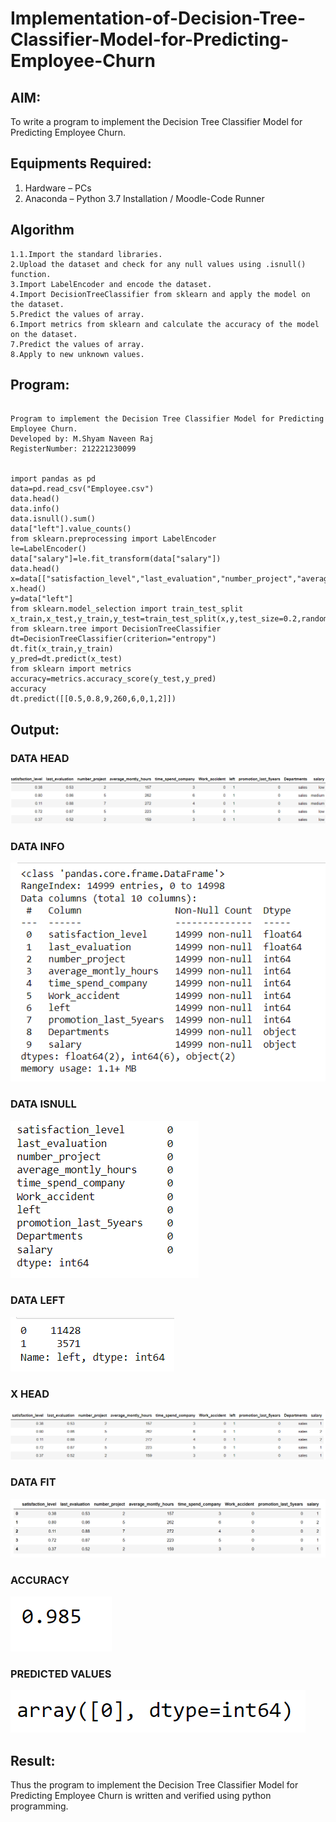# Implementation-of-Decision-Tree-Classifier-Model-for-Predicting-Employee-Churn

## AIM:
To write a program to implement the Decision Tree Classifier Model for Predicting Employee Churn.

## Equipments Required:
1. Hardware – PCs
2. Anaconda – Python 3.7 Installation / Moodle-Code Runner

## Algorithm
~~~
1.1.Import the standard libraries. 
2.Upload the dataset and check for any null values using .isnull() function. 
3.Import LabelEncoder and encode the dataset. 
4.Import DecisionTreeClassifier from sklearn and apply the model on the dataset. 
5.Predict the values of array. 
6.Import metrics from sklearn and calculate the accuracy of the model on the dataset. 
7.Predict the values of array. 
8.Apply to new unknown values.
~~~
## Program:
~~~

Program to implement the Decision Tree Classifier Model for Predicting Employee Churn.
Developed by: M.Shyam Naveen Raj
RegisterNumber: 212221230099 


import pandas as pd
data=pd.read_csv("Employee.csv")
data.head()
data.info()
data.isnull().sum()
data["left"].value_counts()
from sklearn.preprocessing import LabelEncoder
le=LabelEncoder()
data["salary"]=le.fit_transform(data["salary"])
data.head()
x=data[["satisfaction_level","last_evaluation","number_project","average_montly_hours","time_spend_company","Work_accident","promotion_last_5years","salary"]]
x.head()
y=data["left"]
from sklearn.model_selection import train_test_split
x_train,x_test,y_train,y_test=train_test_split(x,y,test_size=0.2,random_state=100)
from sklearn.tree import DecisionTreeClassifier
dt=DecisionTreeClassifier(criterion="entropy")
dt.fit(x_train,y_train)
y_pred=dt.predict(x_test)
from sklearn import metrics   
accuracy=metrics.accuracy_score(y_test,y_pred)
accuracy
dt.predict([[0.5,0.8,9,260,6,0,1,2]])
~~~


## Output:
### DATA HEAD
![](fr1.png)
### DATA INFO
![](fr2.png)
### DATA ISNULL
![](fr3.png)
### DATA LEFT
![](fr4.png)

### X HEAD
![](fr5.png)
### DATA FIT
![](fr6.png)
### ACCURACY
![](fr7.png)
### PREDICTED VALUES
![](fr8.png)



## Result:
Thus the program to implement the  Decision Tree Classifier Model for Predicting Employee Churn is written and verified using python programming.

